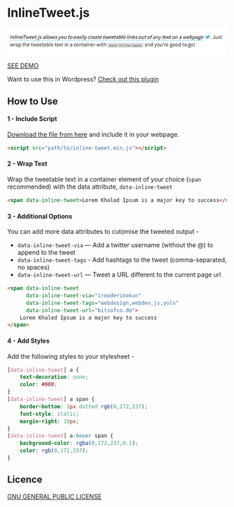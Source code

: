 # InlineTweet.js

![InlineTweet.js allows you to easily create tweetable links out of any text on a webpage. Just wrap the tweetable text in a container with data-inline-tweet and you're good to go!](screenshot.png)

[SEE DEMO](http://ireade.github.io/inlinetweetjs/)

Want to use this in Wordpress? [Check out this plugin](https://github.com/ireade/wp-inlinetweetjs/)


## How to Use


#### 1 - Include Script

[Download the file from here](https://raw.githubusercontent.com/ireade/inlinetweetjs/gh-pages/src/inline-tweet.min.js) and include it in your webpage.

```html
<script src="path/to/inline-tweet.min.js"></script>
```


#### 2 - Wrap Text

Wrap the tweetable text in a container element of your choice (`span` recommended) with the data attribute, `data-inline-tweet`


```html
<span data-inline-tweet>Lorem Khaled Ipsum is a major key to success</span>
```


#### 3 - Additional Options

You can add more data attributes to cutomise the tweeted output -

- `data-inline-tweet-via` — Add a twitter username (without the @) to append to the tweet
- `data-inline-tweet-tags` - Add hashtags to the tweet (comma-separated, no spaces)
- `data-inline-tweet-url` — Tweet a URL different to the current page url

```html
<span data-inline-tweet       
	  data-inline-tweet-via="ireaderinokun"   
	  data-inline-tweet-tags="webdesign,webdev,js,yolo"    
	  data-inline-tweet-url="bitsofco.de">   
	Lorem Khaled Ipsum is a major key to success 
</span>
```


#### 4 - Add Styles

Add the following styles to your stylesheet -

```css
[data-inline-tweet] a {   
	text-decoration: none;   
	color: #000; 
} 
[data-inline-tweet] a span {   
	border-bottom: 1px dotted rgb(0,172,237);   
	font-style: italic;      
	margin-right: 10px; 
} 
[data-inline-tweet] a:hover span {   
	background-color: rgba(0,172,237,0.1);   
	color: rgb(0,172,237); 
}
```


## Licence

[GNU GENERAL PUBLIC LICENSE](https://www.gnu.org/licenses/gpl-3.0.en.html)

